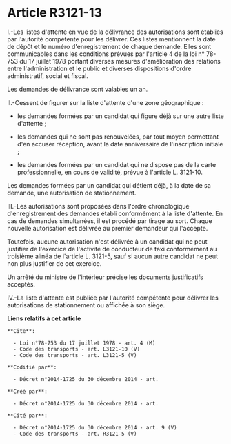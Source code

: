 # Article R3121-13

I.-Les listes d'attente en vue de la délivrance des autorisations sont établies par l'autorité compétente pour les délivrer.
Ces listes mentionnent la date de dépôt et le numéro d'enregistrement de chaque demande. Elles sont communicables dans les
conditions prévues par l'article 4 de la loi n° 78-753 du 17 juillet 1978 portant diverses mesures d'amélioration des
relations entre l'administration et le public et diverses dispositions d'ordre administratif, social et fiscal. 

Les demandes de délivrance sont valables un an. 

II.-Cessent de figurer sur la liste d'attente d'une zone géographique :

- les demandes formées par un candidat qui figure déjà sur une autre liste d'attente ;

- les demandes qui ne sont pas renouvelées, par tout moyen permettant d'en accuser réception, avant la date anniversaire de
l'inscription initiale ;

- les demandes formées par un candidat qui ne dispose pas de la carte professionnelle, en cours de validité, prévue à
l'article L. 3121-10. 

Les demandes formées par un candidat qui détient déjà, à la date de sa demande, une autorisation de stationnement. 

III.-Les autorisations sont proposées dans l'ordre chronologique d'enregistrement des demandes établi conformément à la liste
d'attente. En cas de demandes simultanées, il est procédé par tirage au sort. Chaque nouvelle autorisation est délivrée au
premier demandeur qui l'accepte. 

Toutefois, aucune autorisation n'est délivrée à un candidat qui ne peut justifier de l'exercice de l'activité de conducteur
de taxi conformément au troisième alinéa de l'article L. 3121-5, sauf si aucun autre candidat ne peut non plus justifier de
cet exercice. 

Un arrêté du ministre de l'intérieur précise les documents justificatifs acceptés. 

IV.-La liste d'attente est publiée par l'autorité compétente pour délivrer les autorisations de stationnement ou affichée à
son siège.

**Liens relatifs à cet article**

	**Cite**:

	  - Loi n°78-753 du 17 juillet 1978 - art. 4 (M)
	  - Code des transports - art. L3121-10 (V)
	  - Code des transports - art. L3121-5 (V)

	**Codifié par**:

	  - Décret n°2014-1725 du 30 décembre 2014 - art.

	**Créé par**:

	  - Décret n°2014-1725 du 30 décembre 2014 - art.

	**Cité par**:

	  - Décret n°2014-1725 du 30 décembre 2014 - art. 9 (V)
	  - Code des transports - art. R3121-5 (V)
